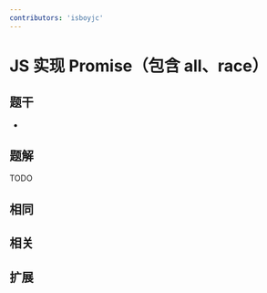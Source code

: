 ```yaml
---
contributors: 'isboyjc'
---
```

 
# JS 实现 Promise（包含 all、race）


## 题干

- 



## 题解

<!-- ::: details 点我查看题解 -->

  TODO

<!-- ::: -->



## 相同


## 相关


## 扩展

